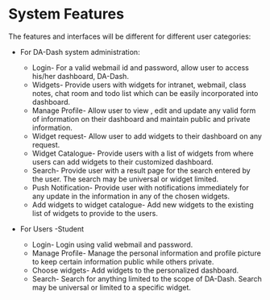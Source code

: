 # System Features

The features and interfaces will be different for different user categories:

* For DA-Dash system administration:
    
  * Login- For a valid webmail id and password, allow user to access his/her dashboard, DA-Dash.
  * Widgets- Provide users with widgets for intranet, webmail, class notes, chat room and todo list which can be easily incorporated into dashboard.
  * Manage Profile- Allow user to view , edit and update any valid form of information on their dashboard and maintain public and private information.
  * Widget request- Allow user to add widgets to their dashboard on any request.
  * Widget Catalogue- Provide users with a list of widgets from where users can add widgets to their customized dashboard.
  * Search- Provide user with  a result page for the search entered by the user. The search may be universal or widget limited.
  * Push Notification- Provide user with notifications immediately for any update in the information in any of the chosen widgets.
  * Add widgets to widget catalogue- Add new widgets to the existing list of widgets to provide to the users.
        
*   For Users -Student
    * Login- Login using valid webmail and password.
    * Manage Profile- Manage the personal information and profile picture to keep certain information public while others private.
    * Choose widgets- Add widgets to the personalized dashboard.
    * Search- Search for anything limited to the scope of DA-Dash. Search may be universal or limited to a specific widget.